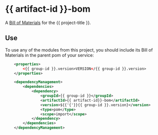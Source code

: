 # {{ artifact-id }}-bom

A [Bill of Materials](https://www.baeldung.com/spring-maven-bom) for the {{ project-title }}.

## Use

To use any of the modules from this project, you should include its Bill of Materials in the parent pom of your service:

```xml
    <properties>
        <{{ group-id }}.version>VERSION</{{ group-id }}.version>
    </properties>

    <dependencyManagement>
        <dependencies>
            <dependency>
                <groupId>{{ group-id }}</groupId>
                <artifactId>{{ artifact-id}}-bom</artifactId>
                <version>${{'{'}}{{ group-id }}.version}</version>
                <type>pom</type>
                <scope>import</scope>
            </dependency>
        </dependencies>
    </dependencyManagement>
```
